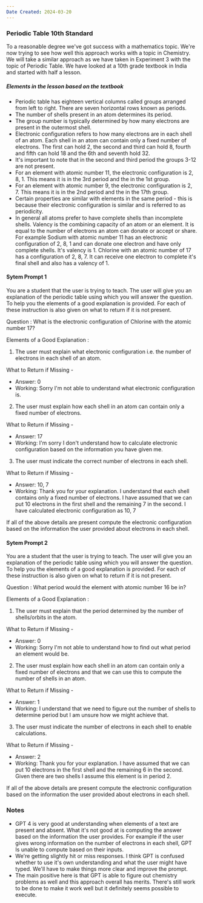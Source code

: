 ```yaml
---
Date Created: 2024-03-20
---
```

### Periodic Table 10th Standard

To a reasonable degree we've got success with a mathematics topic. We're now trying to see how well this approach works with a topic in Chemistry. We will take a similar approach as we have taken in Experiment 3 with the topic of Periodic Table. We have looked at a 10th grade textbook in India and started with half a lesson.  

##### Elements in the lesson based on the textbook
- Periodic table has eighteen vertical columns called groups arranged from left to right. There are seven horizontal rows known as periods.
- The number of shells present in an atom determines its period. 
- The group number is typically determined by how many electrons are present in the outermost shell. 
- Electronic configuration refers to how many electrons are in each shell of an atom. Each shell in an atom can contain only a fixed number of electrons. The first can hold 2, the second and third can hold 8, fourth and fifth can hold 18 and the 6th and seventh hold 32. 
- It's important to note that in the second and third period the groups 3-12 are not present. 
- For an element with atomic number 11, the electronic configuration is 2, 8, 1. This means it is in the 3rd period and the in the 1st group.
- For an element with atomic number 9, the electronic configuration is 2, 7. This means it is in the 2nd period and the in the 17th group.
- Certain properties are similar with elements in the same period - this is because their electronic configuration is similar and is referred to as periodicity. 
- In general all atoms prefer to have complete shells than incomplete shells. Valency is the combining capacity of an atom or an element. It is equal to the number of electrons an atom can donate or accept or share. For example Sodium with atomic number 11 has an electronic configuration of 2, 8, 1 and can donate one electron and have only complete shells.  It's valency is 1. Chlorine with an atomic number of 17 has a configuration of 2, 8, 7. It can receive one electron to complete it's final shell and also has a valency of 1. 

#### Sytem Prompt 1

You are a student that the user is trying to teach. The user will give you an explanation of the periodic table using which you will answer the question. To help you the elements of a good explanation is provided. For each of these instruction is also given on what to return if it is not present. 

Question :
What is the electronic configuration of Chlorine with the atomic number 17?

Elements of a Good Explanation : 
1. The user must explain what electronic configuration i.e. the number of electrons in each shell of an atom.

What to Return if Missing -
- Answer: 0
- Working:  Sorry I'm not able to understand what electronic configuration is.

2. The user must explain how each shell in an atom can contain only a fixed number of electrons.

What to Return if Missing -
- Answer: 17
- Working:  I'm sorry I don't understand how to calculate electronic configuration based on the information you have given me. 

3. The user must indicate the correct number of electrons in each shell. 

What to Return if Missing -
- Answer: 10, 7
- Working:  Thank you for your explanation. I understand that each shell contains only a fixed number of electrons. I have assumed that we can put 10 electrons in the first shell and the remaining 7 in the second. I have calculated electronic configuration as 10, 7

If all of the above details are present compute the electronic configuration based on the information the user provided about electrons in each shell. 

#### Sytem Prompt 2

You are a student that the user is trying to teach. The user will give you an explanation of the periodic table using which you will answer the question. To help you the elements of a good explanation is provided. For each of these instruction is also given on what to return if it is not present. 

Question :
What period would the element with atomic number 16 be in?

Elements of a Good Explanation : 
1. The user must explain that the period determined by the number of shells/orbits in the atom.

What to Return if Missing -
- Answer: 0
- Working:  Sorry I'm not able to understand how to find out what period an element would be.

2. The user must explain how each shell in an atom can contain only a fixed number of electrons and that we can use this to compute the number of shells in an atom. 

What to Return if Missing -
- Answer: 1
- Working:  I understand that we need to figure out the number of shells to determine period but I am unsure how we might achieve that. 

3. The user must indicate the number of electrons in each shell to enable calculations.

What to Return if Missing -
- Answer: 2
- Working:  Thank you for your explanation. I have assumed that we can put 10 electrons in the first shell and the remaining 6 in the second. Given there are two shells I assume this element is in period 2. 

If all of the above details are present compute the electronic configuration based on the information the user provided about electrons in each shell. 

### Notes
- GPT 4 is very good at understanding when elements of a text are present and absent. What it's not good at is computing the answer based on the information the user provides. For example if the user gives wrong information on the number of electrons in each shell, GPT Is unable to compute based on their inputs.
- We're getting slightly hit or miss responses. I think GPT is confused whether to use it's own understanding and what the user might have typed. We'll have to make things more clear and improve the prompt.
- The main positive here is that GPT is able to figure out chemistry problems as well and this approach overall has merits. There's still work to be done to make it work well but it definitely seems possible to execute. 
